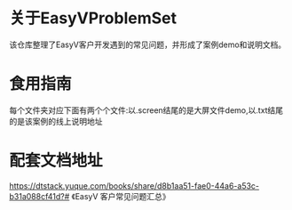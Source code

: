 # 关于EasyVProblemSet 
该仓库整理了EasyV客户开发遇到的常见问题，并形成了案例demo和说明文档。

# 食用指南
每个文件夹对应下面有两个个文件:以.screen结尾的是大屏文件demo,以.txt结尾的是该案例的线上说明地址

# 配套文档地址
https://dtstack.yuque.com/books/share/d8b1aa51-fae0-44a6-a53c-b31a088cf41d?# 《EasyV 客户常见问题汇总》

